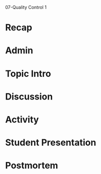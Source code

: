 07-Quality Control 1

# Recap


# Admin


# Topic Intro



# Discussion


# Activity


# Student Presentation


# Postmortem